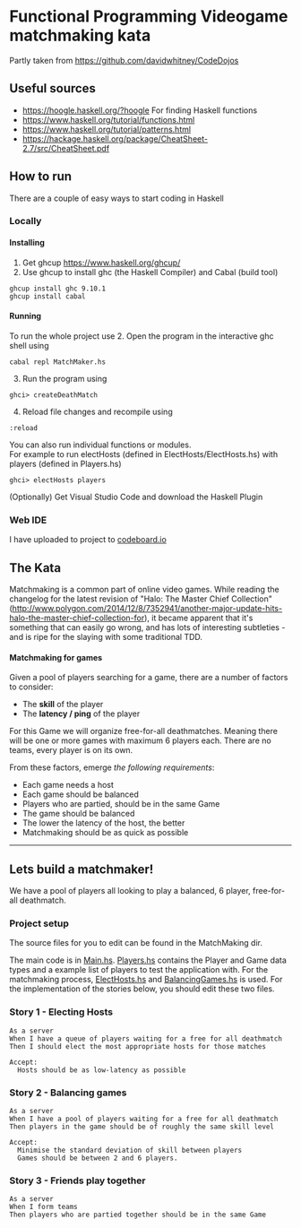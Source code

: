 # Functional Programming Videogame matchmaking kata
Partly taken from https://github.com/davidwhitney/CodeDojos


## Useful sources
- https://hoogle.haskell.org/?hoogle For finding Haskell functions 
- https://www.haskell.org/tutorial/functions.html
- https://www.haskell.org/tutorial/patterns.html
- https://hackage.haskell.org/package/CheatSheet-2.7/src/CheatSheet.pdf

## How to run
There are a couple of easy ways to start coding in Haskell

### Locally

#### Installing
1. Get ghcup https://www.haskell.org/ghcup/
2. Use ghcup to install ghc (the Haskell Compiler) and Cabal (build tool)
```
ghcup install ghc 9.10.1
ghcup install cabal
```
#### Running
To run the whole project use
2. Open the program in the interactive ghc shell using
```
cabal repl MatchMaker.hs
```
3. Run the program using
```
ghci> createDeathMatch
```
4. Reload file changes and recompile using
```
:reload
```

You can also run individual functions or modules.  
For example to run electHosts (defined in ElectHosts/ElectHosts.hs) with players (defined in Players.hs)
```
ghci> electHosts players
```

(Optionally) Get Visual Studio Code and download the Haskell Plugin

### Web IDE

I have uploaded to project to [codeboard.io](https://codeboard.io/projects/515449)


## The Kata

Matchmaking is a common part of online video games.  While reading the changelog for the latest revision of "Halo: The Master Chief Collection" (http://www.polygon.com/2014/12/8/7352941/another-major-update-hits-halo-the-master-chief-collection-for), it became apparent that it's something that can easily go wrong, and has lots of interesting subtleties - and is ripe for the slaying with some traditional TDD.

#### Matchmaking for games

Given a pool of players searching for a game, there are a number of factors to consider:

* The **skill** of the player
* The **latency / ping** of the player

For this Game we will organize free-for-all deathmatches. Meaning there will be one or more games with maximum 6 players each. There are no teams, every player is on its own.

From these factors, emerge *the following requirements*:

* Each game needs a host
* Each game should be balanced
* Players who are partied, should be in the same Game
* The game should be balanced
* The lower the latency of the host, the better
* Matchmaking should be as quick as possible

---  

## Lets build a matchmaker!

We have a pool of players all looking to play a balanced, 6 player, free-for-all deathmatch.

### Project setup
The source files for you to edit can be found in the MatchMaking dir.

The main code is in [Main.hs](MatchMaker/MatchMaker.hs). [Players.hs](MatchMaker/Players.hs) contains the Player and Game data types and a example list of players to test the application with. 
For the matchmaking process, [ElectHosts.hs](MatchMaker/ElectHosts.hs) and [BalancingGames.hs](MatchMaker/BalancingGames.hs) is used. For the implementation of the stories below, you should edit these two files. 

### Story 1 - Electing Hosts

    As a server
    When I have a queue of players waiting for a free for all deathmatch
    Then I should elect the most appropriate hosts for those matches

    Accept:
      Hosts should be as low-latency as possible

### Story 2 - Balancing games

    As a server
    When I have a pool of players waiting for a free for all deathmatch
    Then players in the game should be of roughly the same skill level

    Accept:
      Minimise the standard deviation of skill between players
      Games should be between 2 and 6 players.

### Story 3 - Friends play together

    As a server
    When I form teams
    Then players who are partied together should be in the same Game

